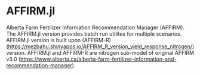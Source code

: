 # AFFIRM.jl
Alberta Farm Fertilizer Information Recommendation Manager (AFFIRM). The AFFIRM.jl version provides batch run utilites for multiple scenarios. AFFIRM.jl version is built upon (AFFIRM-R)(https://mezbahu.shinyapps.io/AFFIRM_R_version_yield_response_nitrogen/) version. AFFIRM.jl and AFFIRM-R are nitrogen sub-model of original AFFIRM v3.0 (https://www.alberta.ca/alberta-farm-fertilizer-information-and-recommendation-manager).

